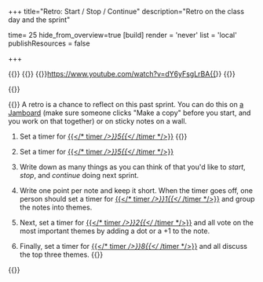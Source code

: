 +++
title="Retro: Start / Stop / Continue"
description="Retro on the class day and the sprint"

time= 25
hide_from_overview=true
[build]
  render = 'never'
  list = 'local'
  publishResources = false

+++

{{<tabs name="Run a retro">}}
{{<tab name="Video">}}
{{<youtube>}}https://www.youtube.com/watch?v=dY6yFsgLrBA{{</youtube>}}
{{</tab>}}

{{<tab name="Text">}}

{{<note title="Retro (20 minutes)" type="activity">}}
A retro is a chance to reflect on this past sprint. You can do this on [a Jamboard](https://jamboard.google.com/d/1u7oF-r7AKtkNu_OIW_K1ai0SNQfT_YuCCsiNo3MOwUc/edit?usp=sharing) (make sure someone clicks "Make a copy" before you start, and you work on that together) or on sticky notes on a wall.

1. Set a timer for <ins>{{</* timer */>}}5{{</* /timer */>}}</ins>
   {{</note>}}

1. Set a timer for <ins>{{</* timer */>}}5{{</* /timer */>}}</ins>
1. Write down as many things as you can think of that you'd like to _start_, _stop_, and _continue_ doing next sprint.
1. Write one point per note and keep it short. When the timer goes off, one person should set a timer for <ins>{{</* timer */>}}1{{</* /timer */>}}</ins> and group the notes into themes.
1. Next, set a timer for <ins>{{</* timer */>}}2{{</* /timer */>}}</ins> and all vote on the most important themes by adding a dot or a +1 to the note.
1. Finally, set a timer for <ins>{{</* timer */>}}8{{</* /timer */>}}</ins> and all discuss the top three themes.
   {{</tab>}}

{{</tabs>}}
